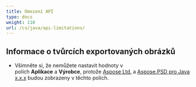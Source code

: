 ```yaml
---
title: Omezení API
type: docs
weight: 110
url: /cs/java/api-limitations/
---
```


## **Informace o tvůrcích exportovaných obrázků**
- Všimněte si, že nemůžete nastavit hodnoty v polích **Aplikace** a **Výrobce**, protože [Aspose Ltd.](https://www.aspose.com) a [Aspose.PSD pro Java x.x.x](https://products.aspose.com/psd/java) budou zobrazeny v těchto polích.

